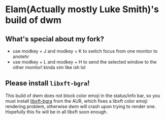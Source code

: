# Elam(Actually mostly Luke Smith)'s build of dwm

## What's special about my fork?
- use modkey + J and modkey + K to switch focus from one monitor to anotehr
- use modkey + L and modkey + H to send the selected window to the other monitor!
kinda vim like ish lol

## Please install `libxft-bgra`!

This build of dwm does not block color emoji in the status/info bar, so you must install [libxft-bgra](https://aur.archlinux.org/packages/libxft-bgra/) from the AUR, which fixes a libxft color emoji rendering problem, otherwise dwm will crash upon trying to render one. Hopefully this fix will be in all libxft soon enough.
